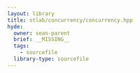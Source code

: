 ```yaml
---
layout: library
title: stlab/concurrency/concurrency.hpp
hyde:
  owner: sean-parent
  brief: __MISSING__
  tags:
    - sourcefile
  library-type: sourcefile
---
```

